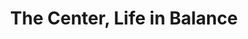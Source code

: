 ---
title: "The Center, Life in Balance"
url: /medford/the-center-life-in-balance/
shop: Allgemein
---